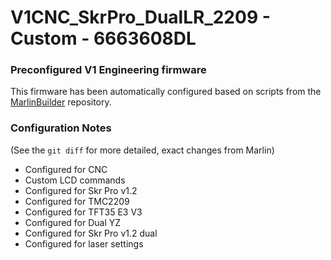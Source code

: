 # V1CNC_SkrPro_DualLR_2209 - Custom - 6663608DL

### Preconfigured V1 Engineering firmware

This firmware has been automatically configured based on scripts from the
[MarlinBuilder](https://github.com/V1EngineeringInc/MarlinBuilder) repository.

### Configuration Notes

(See the `git diff` for more detailed, exact changes from Marlin)

- Configured for CNC
- Custom LCD commands
- Configured for Skr Pro v1.2
- Configured for TMC2209
- Configured for TFT35 E3 V3
- Configured for Dual YZ
- Configured for Skr Pro v1.2 dual
- Configured for laser settings

